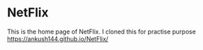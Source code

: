 # NetFlix
This is the home page of NetFlix. I cloned this for practise purpose
https://ankush144.github.io/NetFlix/
